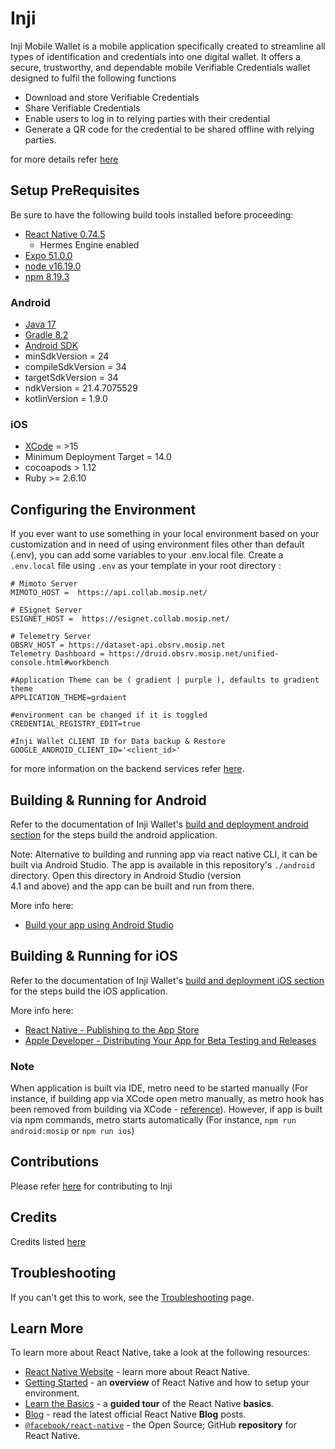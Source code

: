# Inji

Inji Mobile Wallet is a mobile application specifically created to streamline all types of identification and credentials into one digital wallet.
It offers a secure, trustworthy, and dependable mobile Verifiable Credentials wallet designed to fulfil the following functions

- Download and store Verifiable Credentials
- Share Verifiable Credentials
- Enable users to log in to relying parties with their credential
- Generate a QR code for the credential to be shared offline with relying parties.

for more details refer [here](https://docs.mosip.io/inji/inji-wallet/overview)

## Setup PreRequisites

Be sure to have the following build tools installed before proceeding:

- [React Native 0.74.5](https://reactnative.dev/docs/0.74/getting-started)
  - Hermes Engine enabled
- [Expo 51.0.0](https://docs.expo.dev/get-started/installation/)
- [node v16.19.0](https://nodejs.org/en/blog/release/v16.19.0)
- [npm 8.19.3](https://www.npmjs.com/package/npm/v/8.19.3)

### Android

- [Java 17](https://openjdk.org/projects/jdk/17/)
- [Gradle 8.2](https://gradle.org/install/)
- [Android SDK](https://developer.android.com/)
- minSdkVersion = 24
- compileSdkVersion = 34
- targetSdkVersion = 34
- ndkVersion = 21.4.7075529
- kotlinVersion = 1.9.0

### iOS

- [XCode](https://developer.apple.com/xcode/) = >15
- Minimum Deployment Target = 14.0
- cocoapods > 1.12
- Ruby >= 2.6.10

## Configuring the Environment

If you ever want to use something in your local environment based on your customization and in need of using environment files other than default (.env), you can add some variables to your .env.local file. 
Create a `.env.local` file using `.env` as your template in your root directory :

```
# Mimoto Server
MIMOTO_HOST =  https://api.collab.mosip.net/

# ESignet Server
ESIGNET_HOST =  https://esignet.collab.mosip.net/

# Telemetry Server
OBSRV_HOST = https://dataset-api.obsrv.mosip.net
Telemetry Dashboard = https://druid.obsrv.mosip.net/unified-console.html#workbench

#Application Theme can be ( gradient | purple ), defaults to gradient theme
APPLICATION_THEME=grdaient

#environment can be changed if it is toggled
CREDENTIAL_REGISTRY_EDIT=true

#Inji Wallet CLIENT ID for Data backup & Restore
GOOGLE_ANDROID_CLIENT_ID='<client_id>'
```

for more information on the backend services
refer [here](https://docs.mosip.io/inji/inji-wallet/technical-overview/backend-services).

## Building & Running for Android

Refer to the documentation of Inji Wallet's [build and deployment android section](https://docs.mosip.io/inji/inji-wallet/build-and-deployment#android-build-and-run) for the steps build the android application.

Note: Alternative to building and running app via react native CLI, it can be built via Android Studio. The app is available in this repository's `./android` directory. Open this directory in Android Studio (version  
4.1 and above) and the app can be built and run from there.

More info here:
- [Build your app using Android Studio](https://developer.android.com/studio/run)


## Building & Running for iOS

Refer to the documentation of Inji Wallet's [build and deployment iOS section](https://docs.mosip.io/inji/inji-wallet/build-and-deployment#ios-build-and-run) for the steps build the iOS application.

More info here:

- [React Native - Publishing to the App Store](https://reactnative.dev/docs/publishing-to-app-store)
- [Apple Developer - Distributing Your App for Beta Testing and Releases](https://developer.apple.com/documentation/xcode/distributing-your-app-for-beta-testing-and-releases)

### Note 

When application is built via IDE, metro need to be started manually (For instance, if building app via XCode open metro manually, as metro hook has been removed from building via XCode - [reference](https://github.com/facebook/react-native/issues/42173#issuecomment-1921091973)). 
However, if app is built via npm commands, metro starts automatically (For instance, `npm run android:mosip` or `npm run ios`)

## Contributions

Please refer [here](https://docs.mosip.io/inji/inji-mobile-wallet/contribution) for contributing to Inji

## Credits

Credits listed [here](/Credits.md)

## Troubleshooting

If you can't get this to work, see the [Troubleshooting](https://reactnative.dev/docs/troubleshooting) page.

## Learn More

To learn more about React Native, take a look at the following resources:

- [React Native Website](https://reactnative.dev) - learn more about React Native.
- [Getting Started](https://reactnative.dev/docs/environment-setup) - an **overview** of React Native and how to setup your environment.
- [Learn the Basics](https://reactnative.dev/docs/getting-started) - a **guided tour** of the React Native **basics**.
- [Blog](https://reactnative.dev/blog) - read the latest official React Native **Blog** posts.
- [`@facebook/react-native`](https://github.com/facebook/react-native) - the Open Source; GitHub **repository** for  
  React Native.
